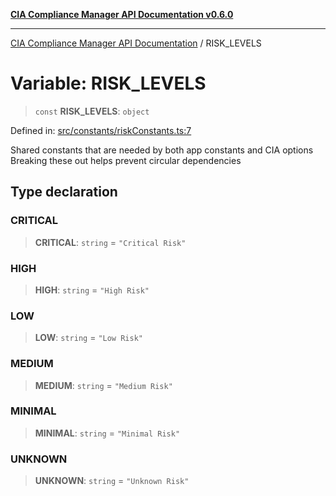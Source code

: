 [**CIA Compliance Manager API Documentation v0.6.0**](../README.md)

***

[CIA Compliance Manager API Documentation](../globals.md) / RISK\_LEVELS

# Variable: RISK\_LEVELS

> `const` **RISK\_LEVELS**: `object`

Defined in: [src/constants/riskConstants.ts:7](https://github.com/Hack23/cia-compliance-manager/blob/main/src/constants/riskConstants.ts#L7)

Shared constants that are needed by both app constants and CIA options
Breaking these out helps prevent circular dependencies

## Type declaration

### CRITICAL

> **CRITICAL**: `string` = `"Critical Risk"`

### HIGH

> **HIGH**: `string` = `"High Risk"`

### LOW

> **LOW**: `string` = `"Low Risk"`

### MEDIUM

> **MEDIUM**: `string` = `"Medium Risk"`

### MINIMAL

> **MINIMAL**: `string` = `"Minimal Risk"`

### UNKNOWN

> **UNKNOWN**: `string` = `"Unknown Risk"`
